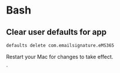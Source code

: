 # Bash

## Clear user defaults for app

```bash
defaults delete com.emailsignature.eMS365
```

Restart your Mac for changes to take effect.



\`

